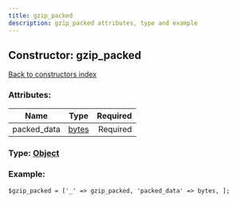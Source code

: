 ```yaml
---
title: gzip_packed
description: gzip_packed attributes, type and example
---
```

## Constructor: gzip\_packed  
[Back to constructors index](index.md)



### Attributes:

| Name     |    Type       | Required |
|----------|:-------------:|---------:|
|packed\_data|[bytes](../types/bytes.md) | Required|



### Type: [Object](../types/Object.md)


### Example:

```
$gzip_packed = ['_' => gzip_packed, 'packed_data' => bytes, ];
```